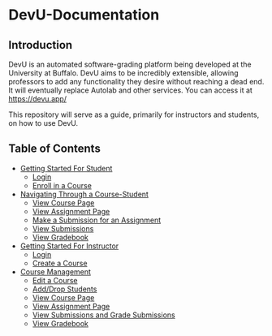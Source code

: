 # DevU-Documentation

## Introduction

DevU is an automated software-grading platform being developed at the University at Buffalo. DevU aims to be incredibly extensible, allowing professors to add any functionality they desire without reaching a dead end. It will eventually replace Autolab and other services. You can access it at <https://devu.app/>

This repository will serve as a guide, primarily for instructors and students, on how to use DevU.

## Table of Contents
* [Getting Started For Student](Getting%20Started%20For%20Student.md)
    * [Login](Getting%20Started%20For%20Student.md#Login)
    * [Enroll in a Course](Getting%20Started%20For%20Student.md#Enroll-in-a-Course)
* [Navigating Through a Course-Student](Navigating%20Through%20a%20Course.md)
    * [View Course Page](Navigating%20Through%20a%20Course.md#View-Course-Page)
    * [View Assignment Page](Navigating%20Through%20a%20Course.md#View-Assignment-Page)
    * [Make a Submission for an Assignment](Navigating%20Through%20a%20Course.md#Make-Submission)
    * [View Submissions](Navigating%20Through%20a%20Course.md#View-Submissions)
    * [View Gradebook](Navigating%20Through%20a%20Course.md#View-Gradebook)
* [Getting Started For Instructor](Getting%20Started%20For%20Instructor.md)
    * [Login](Getting%20Started%20For%20Instructor.md#Login)
    * [Create a Course](Getting%20Started%20For%20Instructor.md#Create-a-Course)
* [Course Management](Course%20Management.md#Create-a-Course)
    * [Edit a Course](Course%20Management.md#Edit-a-Course)
    * [Add/Drop Students](Course%20Management.md#Add-Drop-Students)
    * [View Course Page](Course%20Management.md#View-Course's-Page)
    * [View Assignment Page](Course%20Management.md#View-Assignment's-Page)
    * [View Submissions and Grade Submissions](Course%20Management.md#View-Submissions)
    * [View Gradebook](Course%20Management.md#Gradebook)

